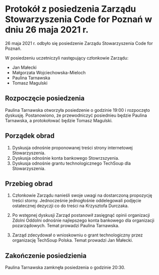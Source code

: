 # Protokół z posiedzenia Zarządu Stowarzyszenia Code for Poznań w dniu 26 maja 2021 r.

26 maja 2021 r. odbyło się posiedzenie Zarządu Stowarzyszenia Code for Poznań.

W posiedzeniu uczetniczyli następujący członkowie Zarządu:
* Jan Małecki
* Małgorzata Wojciechowska-Mieloch
* Paulina Tarnawska
* Tomasz Magulski

## Rozpoczęcie posiedzenia
Paulina Tarnawska otworzyła posiedzenie o godzinie 19:00 i rozpoczęto dyskusję.
Postanowiono, że przewodniczyć posiednieu będzie Paulina Tarnawska, a protokołować będzie Tomasz Magulski.

## Porządek obrad
1. Dyskusja odnośnie proponowanej treści strony internetowej Stowarzyszenia.
2. Dyskusja odnośnie konta bankowego Stowrzszyenia.
3. Dyskusja odnośnie grantu technologicznego TechSoup dla Stowarzyszenia.


## Przebieg obrad

1. Członkowie Zarządu nanieśli swoje uwagi na dostarczoną propozycję treści storny. Jednocześnie jednogłośnie oddelegowali podjęcie ostatecznej dezyczji co do treści na Krzysztofa Durczaka.

2. Po wstępnej dyskusji Zarząd postanowił zasięgnąć opinii organizacji Zdolni Oddolni odnośnie najlepszego konta bankowego dla organizacji pozarządowych. Temat prowadzi Paulina Tarnawska.

3. Zarząd zdecydował o wnioskowniu o grant technologiczny przez organizację TechSoup Polska. Temat prowadzi Jan Małecki.

## Zakończenie posiedzienia
Paulina Tarnawska zamknęła posiedzenia o godzinie 20:30.
